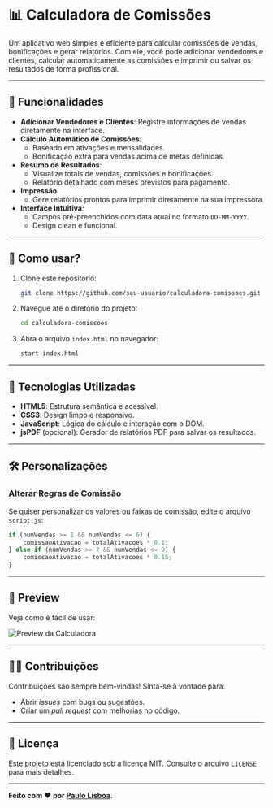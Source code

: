 # 📊 **Calculadora de Comissões**  

Um aplicativo web simples e eficiente para calcular comissões de vendas, bonificações e gerar relatórios. Com ele, você pode adicionar vendedores e clientes, calcular automaticamente as comissões e imprimir ou salvar os resultados de forma profissional.

---

## 🧰 **Funcionalidades**
- **Adicionar Vendedores e Clientes**: Registre informações de vendas diretamente na interface.
- **Cálculo Automático de Comissões**:
  - Baseado em ativações e mensalidades.
  - Bonificação extra para vendas acima de metas definidas.
- **Resumo de Resultados**:
  - Visualize totais de vendas, comissões e bonificações.
  - Relatório detalhado com meses previstos para pagamento.
- **Impressão**:
  - Gere relatórios prontos para imprimir diretamente na sua impressora.
- **Interface Intuitiva**:
  - Campos pré-preenchidos com data atual no formato `DD-MM-YYYY`.
  - Design clean e funcional.

---

## 🚀 **Como usar?**
1. Clone este repositório:
   ```bash
   git clone https://github.com/seu-usuario/calculadora-comissoes.git
   ```
2. Navegue até o diretório do projeto:
   ```bash
   cd calculadora-comissoes
   ```
3. Abra o arquivo `index.html` no navegador:
   ```bash
   start index.html
   ```

---

## 📝 **Tecnologias Utilizadas**
- **HTML5**: Estrutura semântica e acessível.
- **CSS3**: Design limpo e responsivo.
- **JavaScript**: Lógica do cálculo e interação com o DOM.
- **jsPDF** (opcional): Gerador de relatórios PDF para salvar os resultados.

---

## 🛠️ **Personalizações**
### Alterar Regras de Comissão
Se quiser personalizar os valores ou faixas de comissão, edite o arquivo `script.js`:
```javascript
if (numVendas >= 1 && numVendas <= 6) {
    comissaoAtivacao = totalAtivacoes * 0.1;
} else if (numVendas >= 7 && numVendas <= 9) {
    comissaoAtivacao = totalAtivacoes * 0.15;
}
```

---

## 🌟 **Preview**
Veja como é fácil de usar:

![Preview da Calculadora]([https://via.placeholder.com/800x400?text=Adicionar+uma+imagem+aqui](https://imgur.com/qRFVd16))

---

## 👩‍💻 **Contribuições**
Contribuições são sempre bem-vindas! Sinta-se à vontade para:
- Abrir *issues* com bugs ou sugestões.
- Criar um *pull request* com melhorias no código.

---

## 📜 **Licença**
Este projeto está licenciado sob a licença MIT. Consulte o arquivo `LICENSE` para mais detalhes.

---

**Feito com ❤️ por [Paulo Lisboa]([https://github.com/Paulo-Lisboa]).**
